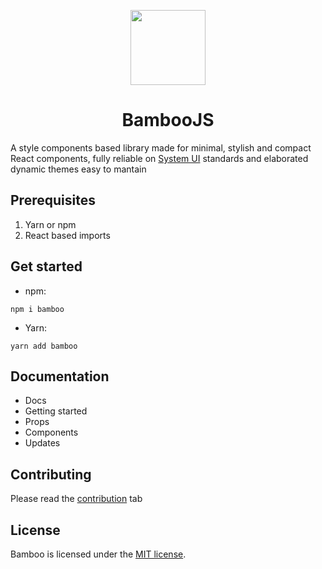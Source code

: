 <p align="center">
  <img src="https://avatars3.githubusercontent.com/u/67246246?s=400&u=5e1959357359c2c6c6ef3fdad0253604ed132c0d&v=4" width="120"/>
  <h1 align="center">BambooJS</h1>
</p>

A style components based library made for minimal, stylish and compact React components, fully reliable on [System UI](https://system-ui.com/) standards and elaborated 
dynamic themes easy to mantain

## Prerequisites

1. Yarn or npm
2. React based imports

## Get started

- npm:
```
npm i bamboo
```
- Yarn:
```
yarn add bamboo
```

## Documentation

- Docs
- Getting started
- Props
- Components
- Updates

## Contributing

Please read the [contribution](https://github.com/bamboojs/bamboo/blob/master/CONTRIBUTING.md) tab

## License

Bamboo is licensed under the [MIT license](https://opensource.org/licenses/MIT).
